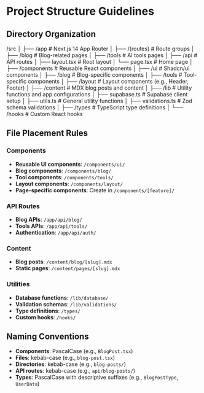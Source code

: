 # Project Structure Guidelines

## Directory Organization
/src
│
├── /app                    # Next.js 14 App Router
│   ├── /(routes)          # Route groups
│   ├── /blog              # Blog-related pages
│   ├── /tools             # AI tools pages
│   ├── /api               # API routes
│   ├── layout.tsx         # Root layout
│   └── page.tsx           # Home page
│
├── /components            # Reusable React components
│
├── /ui                    # Shadcn/ui components
│
├── /blog                  # Blog-specific components
│
├── /tools                 # Tool-specific components
│
├── /layout                # Layout components (e.g., Header, Footer)
│
├── /content               # MDX blog posts and content
│
├── /lib                   # Utility functions and app configurations
│   ├── supabase.ts        # Supabase client setup
│   ├── utils.ts           # General utility functions
│   ├── validations.ts     # Zod schema validations
│
├── /types                 # TypeScript type definitions
│
└── /hooks                 # Custom React hooks

## File Placement Rules

### Components
- **Reusable UI components**: `/components/ui/`
- **Blog components**: `/components/blog/`
- **Tool components**: `/components/tools/`
- **Layout components**: `/components/layout/`
- **Page-specific components**: Create in `/components/[feature]/`

### API Routes
- **Blog APIs**: `/app/api/blog/`
- **Tools APIs**: `/app/api/tools/`
- **Authentication**: `/app/api/auth/`

### Content
- **Blog posts**: `/content/blog/[slug].mdx`
- **Static pages**: `/content/pages/[slug].mdx`

### Utilities
- **Database functions**: `/lib/database/`
- **Validation schemas**: `/lib/validations/`
- **Type definitions**: `/types/`
- **Custom hooks**: `/hooks/`

## Naming Conventions
- **Components**: PascalCase (e.g., `BlogPost.tsx`)
- **Files**: kebab-case (e.g., `blog-post.tsx`)
- **Directories**: kebab-case (e.g., `blog-posts/`)
- **API routes**: kebab-case (e.g., `api/blog-posts/`)
- **Types**: PascalCase with descriptive suffixes (e.g., `BlogPostType`, `UserData`)
